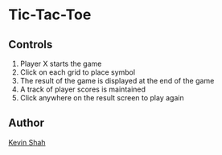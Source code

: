 # Tic-Tac-Toe

## Controls
1. Player X starts the game
2. Click on each grid to place symbol
3. The result of the game is displayed at the end of the game
4. A track of player scores is maintained
5. Click anywhere on the result screen to play again



## Author
[Kevin Shah](https://github.com/TechoChat)

